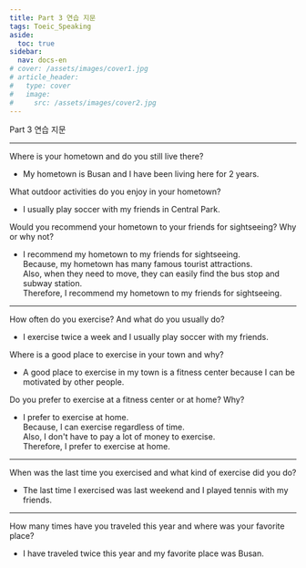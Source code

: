 ```yaml
---
title: Part 3 연습 지문
tags: Toeic_Speaking
aside:
  toc: true
sidebar:
  nav: docs-en
# cover: /assets/images/cover1.jpg
# article_header:
#   type: cover
#   image:
#     src: /assets/images/cover2.jpg
---
```


Part 3 연습 지문

<!-- more -->

* * *

Where is your hometown and do you still live there?
- My hometown is Busan and I have been living here for 2 years.

What outdoor activities do you enjoy in your hometown?
- I usually play soccer with my friends in Central Park.

Would you recommend your hometown to your friends for sightseeing? Why or why not?
- I recommend my hometown to my friends for sightseeing.  
Because, my hometown has many famous tourist attractions.  
Also, when they need to move, they can easily find the bus stop and subway station.  
Therefore, I recommend my hometown to my friends for sightseeing.  

* * *

How often do you exercise? And what do you usually do?
- I exercise twice a week and I usually play soccer with my friends.

Where is a good place to exercise in your town and why?
- A good place to exercise in my town is a fitness center because I can be motivated by other people.

Do you prefer to exercise at a fitness center or at home? Why?
- I prefer to exercise at home.  
Because, I can exercise regardless of time.  
Also, I don't have to pay a lot of money to exercise.  
Therefore, I prefer to exercise at home.  

* * *

When was the last time you exercised and what kind of exercise did you do?
- The last time I exercised was last weekend and I played tennis with my friends.

* * *

How many times have you traveled this year and where was your favorite place?
- I have traveled twice this year and my favorite place was Busan.
